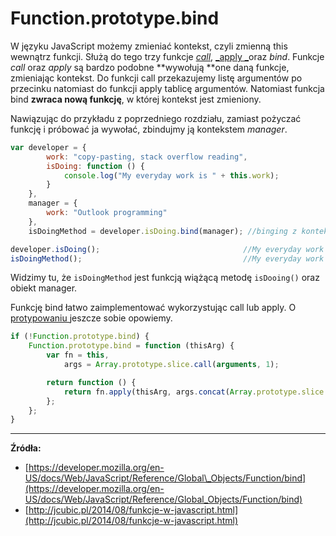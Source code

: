 # Function.prototype.bind

W języku JavaScript możemy zmieniać kontekst, czyli zmienną this wewnątrz funkcji. Służą do tego trzy funkcje [_call_](/zmienna-arguments-oraz-metody-call-i-apply.md), [_apply _](/zmienna-arguments-oraz-metody-call-i-apply.md)oraz _bind_. Funkcje _call_ oraz _apply_  są bardzo podobne **wywołują **one daną funkcje, zmieniając kontekst. Do funkcji call przekazujemy listę argumentów po przecinku natomiast do funkcji apply tablicę argumentów. Natomiast funkcja bind **zwraca nową funkcję**, w której kontekst jest zmieniony.

Nawiązując do przykładu z poprzedniego rozdziału, zamiast pożyczać funkcję i próbować ja wywołać, zbindujmy ją kontekstem _manager_.

```js
var developer = {
        work: "copy-pasting, stack overflow reading",
        isDoing: function () {
            console.log("My everyday work is " + this.work);
        }
    },
    manager = {
        work: "Outlook programming"
    },
    isDoingMethod = developer.isDoing.bind(manager); //binging z kontekstem manager

developer.isDoing();                                //My everyday work is copy-pasting, stack overflow reading
isDoingMethod();                                    //My everyday work is Outlook programming
```

Widzimy tu, że `isDoingMethod`  jest funkcją wiążącą metodę `isDooing()` oraz obiekt manager.

Funkcję  bind łatwo zaimplementować wykorzystując call lub apply.  O [protypowaniu ](/prototypowanie-w-javascript.md)jeszcze sobie opowiemy.

```js
if (!Function.prototype.bind) {
    Function.prototype.bind = function (thisArg) {
        var fn = this,
            args = Array.prototype.slice.call(arguments, 1);

        return function () {
            return fn.apply(thisArg, args.concat(Array.prototype.slice.call(arguments)));
        };
    };
}
```

---

**Źródła:**

* [https://developer.mozilla.org/en-US/docs/Web/JavaScript/Reference/Global\_Objects/Function/bind](https://developer.mozilla.org/en-US/docs/Web/JavaScript/Reference/Global_Objects/Function/bind)
* [http://jcubic.pl/2014/08/funkcje-w-javascript.html](http://jcubic.pl/2014/08/funkcje-w-javascript.html)



